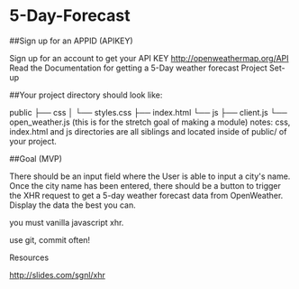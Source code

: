# 5-Day-Forecast
##Sign up for an APPID (APIKEY)

Sign up for an account to get your API KEY http://openweathermap.org/API
Read the Documentation for getting a 5-Day weather forecast
Project Set-up

##Your project directory should look like:

public
├── css
│  └── styles.css
├── index.html
└── js
    ├── client.js
    └── open_weather.js (this is for the stretch goal of making a module)
notes: css, index.html and js directories are all siblings and located inside of public/ of your project.

##Goal (MVP)

There should be an input field where the User is able to input a city's name. Once the city name has been entered, there should be a button to trigger the XHR request to get a 5-day weather forecast data from OpenWeather. Display the data the best you can.

you must vanilla javascript xhr.

use git, commit often!

Resources

http://slides.com/sgnl/xhr
